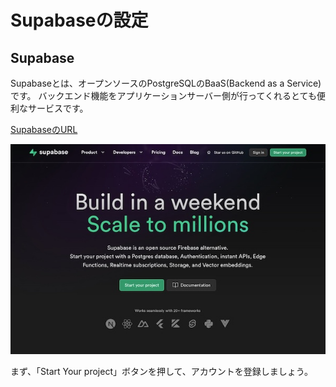 <head>
  <link href="../css/extra.css" rel="stylesheet"></link>
</head>

# Supabaseの設定

## Supabase
Supabaseとは、オープンソースのPostgreSQLのBaaS(Backend as a Service)です。
バックエンド機能をアプリケーションサーバー側が行ってくれるとても便利なサービスです。

[SupabaseのURL](https://supabase.com/)


![](../../../images/basic/Database/supabase/supabase_1.jpg#center)

まず、「Start Your project」ボタンを押して、アカウントを登録しましょう。